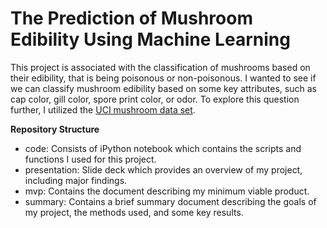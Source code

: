 # The Prediction of Mushroom Edibility Using Machine Learning

This project is associated with the classification of mushrooms based on their edibility, that is being poisonous or non-poisonous. I wanted to see if we can classify mushroom edibility based on some key attributes, such as cap color, gill color, spore print color, or odor.  To explore this question further, I utilized the [UCI mushroom data set](https://archive.ics.uci.edu/ml/datasets/mushroom).

**Repository Structure**

* code: Consists of iPython notebook which contains the scripts and functions I used for this project.
* presentation: Slide deck which provides an overview of my project, including major findings.
* mvp: Contains the document describing my minimum viable product.
* summary: Contains a brief summary document describing the goals of my project, the methods used, and some key results.
